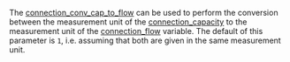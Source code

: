 The [connection\_conv\_cap\_to\_flow](@ref) can be used to perform the conversion between the measurement unit of the [connection\_capacity](@ref) to the measurement unit of the [connection\_flow](@ref) variable. The default of this parameter is `1`, i.e. assuming that both are given in the same measurement unit.
